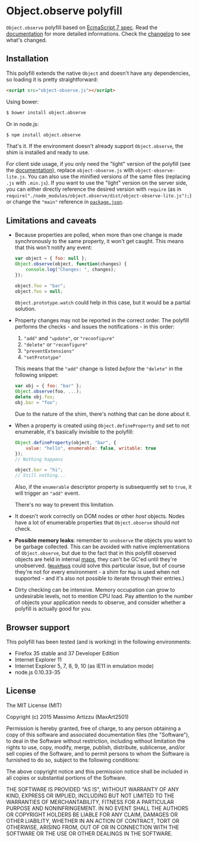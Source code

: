 Object.observe polyfill
=======================

`Object.observe` polyfill based on [EcmaScript 7 spec](http://arv.github.io/ecmascript-object-observe/). Read the [documentation](doc/index.md) for more detailed informations. Check the [changelog](changelog.md) to see what's changed.

## Installation

This polyfill extends the native `Object` and doesn't have any dependencies, so loading it is pretty straightforward:

```html
<script src="object-observe.js"></script>
```

Using bower:

```bash
$ bower install object.observe
```

Or in node.js:

```bash
$ npm install object.observe
```

That's it. If the environment doesn't already support `Object.observe`, the shim is installed and ready to use.

For client side usage, if you only need the "light" version of the polyfill (see the [documentation](doc/index.md)), replace `object-observe.js` with `object-observe-lite.js`. You can also use the minified versions of the same files (replacing `.js` with `.min.js`). If you want to use the "light" version on the server side, you can either directly reference the desired version with `require` (as in `require("./node_modules/object.observe/dist/object-observe-lite.js");`) or change the `"main"` reference in [`package.json`](package.json).

## Limitations and caveats

* Because properties are polled, when more than one change is made synchronously to the same property, it won't get caught. This means that this won't notify any event:

  ```js
  var object = { foo: null };
  Object.observe(object, function(changes) {
      console.log("Changes: ", changes);
  });
  
  object.foo = "bar";
  object.foo = null;
  ```
  
  `Object.prototype.watch` could help in this case, but it would be a partial solution.

* Property changes may not be reported in the correct order. The polyfill performs the checks - and issues the notifications - in this order:

  1. `"add"` and `"update"`, or `"reconfigure"`
  2. `"delete"` or `"reconfigure"`
  3. `"preventExtensions"`
  4. `"setPrototype"`
  
  This means that the `"add"` change is listed *before* the `"delete"` in the following snippet:
  
  ```js
  var obj = { foo: "bar" };
  Object.observe(foo, ...);
  delete obj.foo;
  obj.bar = "foo";
  ```
  
  Due to the nature of the shim, there's nothing that can be done about it.

* When a property is created using `Object.defineProperty` and set to not enumerable, it's basically invisible to the polyfill:

  ```js
  Object.defineProperty(object, "bar", {
      value: "hello", enumerable: false, writable: true
  });
  // Nothing happens
  
  object.bar = "hi";
  // Still nothing...
  ```
  
  Also, if the `enumerable` descriptor property is subsequently set to `true`, it will trigger an `"add"` event.
  
  There's no way to prevent this limitation.

* It doesn't work correctly on DOM nodes or other *host* objects. Nodes have a lot of enumerable properties that `Object.observe` should *not* check.

* **Possible memory leaks**: remember to `unobserve` the objects you want to be garbage collected. This can be avoided with native implementations of `Object.observe`, but due to the fact that in this polyfill observed objects are held in internal [maps](https://developer.mozilla.org/en-US/docs/Web/JavaScript/Reference/Global_Objects/Map), they can't be GC'ed until they're unobserved. ([`WeakMap`s](https://developer.mozilla.org/en-US/docs/Web/JavaScript/Reference/Global_Objects/WeakMap) could solve this particular issue, but of course they're not for every environment - a shim for `Map` is used when not supported - and it's also not possible to iterate through their entries.)

* Dirty checking can be intensive. Memory occupation can grow to undesirable levels, not to mention CPU load. Pay attention to the number of objects your application needs to observe, and consider whether a polyfill is actually good for you.

## Browser support

This polyfill has been tested (and is working) in the following environments:

* Firefox 35 stable and 37 Developer Edition
* Internet Explorer 11
* Internet Explorer 5, 7, 8, 9, 10 (as IE11 in emulation mode)
* node.js 0.10.33-35

## License

The MIT License (MIT)

Copyright (c) 2015 Massimo Artizzu (MaxArt2501)

Permission is hereby granted, free of charge, to any person obtaining a copy
of this software and associated documentation files (the "Software"), to deal
in the Software without restriction, including without limitation the rights
to use, copy, modify, merge, publish, distribute, sublicense, and/or sell
copies of the Software, and to permit persons to whom the Software is
furnished to do so, subject to the following conditions:

The above copyright notice and this permission notice shall be included in all
copies or substantial portions of the Software.

THE SOFTWARE IS PROVIDED "AS IS", WITHOUT WARRANTY OF ANY KIND, EXPRESS OR
IMPLIED, INCLUDING BUT NOT LIMITED TO THE WARRANTIES OF MERCHANTABILITY,
FITNESS FOR A PARTICULAR PURPOSE AND NONINFRINGEMENT. IN NO EVENT SHALL THE
AUTHORS OR COPYRIGHT HOLDERS BE LIABLE FOR ANY CLAIM, DAMAGES OR OTHER
LIABILITY, WHETHER IN AN ACTION OF CONTRACT, TORT OR OTHERWISE, ARISING FROM,
OUT OF OR IN CONNECTION WITH THE SOFTWARE OR THE USE OR OTHER DEALINGS IN THE
SOFTWARE.
